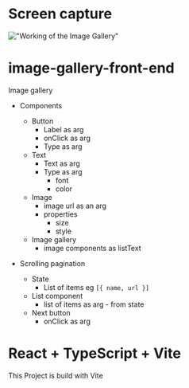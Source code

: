 # Screen capture
!["Working of the Image Gallery"](chrome-capture-2024-6-10.gif)

# image-gallery-front-end

Image gallery 

- Components
    - Button
        - Label as arg
        - onClick as arg
        - Type as arg
    - Text
        - Text as arg
        - Type as arg
            - font
            - color
    - Image
        - image url as an arg
        - properties
            - size
            - style
    - Image gallery
        - image components as listText

- Scrolling pagination
    - State
        - List of items eg `[{ name, url }]`
    - List component
        - list of items as arg - from state
    - Next button
        - onClick as arg
        

# React + TypeScript + Vite
This Project is build with Vite